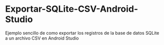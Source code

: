 # Exportar-SQLite-CSV-Android-Studio
Ejemplo sencillo de como exportar los registros de la base de datos SQLite a un archivo CSV en Android Studio

